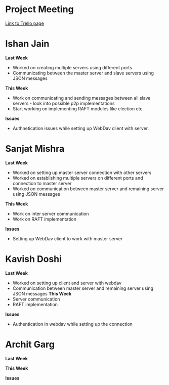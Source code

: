 # Project Meeting

<a href= "https://trello.com/b/fykgWYK4/untitled-board">Link to Trello page</a>

# Ishan Jain
**Last Week**
  - Worked on creating multiple servers using different ports
  - Communicating between the master server and slave servers using JSON messages
 
 **This Week**
  - Work on communicating and sending messages between all slave servers - look into possible p2p implementations
  - Start working on implementing RAFT modules like election etc
 
 **Issues**
  - Authnetication issues while setting up WebDav client with server.
  
# Sanjat Mishra
**Last Week**
  - Worked on setting up master server connection with other servers
  - Worked on establishing multiple servers on different ports and connection to master server
  - Worked on communication between master server and remaining server using JSON messages
    
**This Week**
  - Work on inter server communication 
  - Work on RAFT implementation
      
**Issues**
  - Setting up WebDav client to work with master server
    
# Kavish Doshi
**Last Week**
  - Worked on setting up client and server with webdav
  - Communication between master server and remaining server using JSON messages
 **This Week**
  - Server communication 
  - RAFT implementation
 
 **Issues**
  - Authentication in webdav while setting up the connection
  
   
# Archit Garg
**Last Week**

  
**This Week**

    
**Issues**


